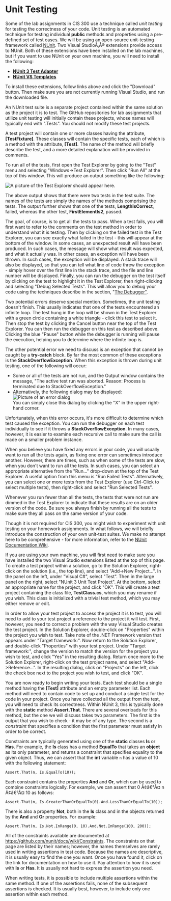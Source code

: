 # Unit Testing

Some of the lab assignments in CIS 300 use a technique called *unit
testing* for testing the correctness of your code. Unit testing is an
automated technique for testing individual **public** methods and
properties using a pre-defined set of test cases. We will be using an
open-source unit-testing framework called [NUnit](http://nunit.org/).
Two Visual StudioÃ‚Â® extensions provide access to NUnit. Both of these
extensions have been installed on the lab machines, but if you want to
use NUnit on your own machine, you will need to install the following:

  - [**NUnit 3 Test
    Adapter**](https://marketplace.visualstudio.com/items?itemName=NUnitDevelopers.NUnit3TestAdapter)
  - [**NUnit VS
    Templates**](https://marketplace.visualstudio.com/items?itemName=NUnitDevelopers.NUnitTemplatesforVisualStudio)

To install these extensions, follow links above and click the "Download"
button. Then make sure you are not currently running Visual Studio, and
run the downloaded file.

An NUnit test suite is a separate project contained within the same
solution as the project it is to test. The GitHub repositories for lab
assignments that utilize unit testing will initially contain these
projects, whose names will typically end with ".Tests". You should not
modify these test projects.

A test project will contain one or more classes having the attribute,
**\[TestFixture\]**. These classes will contain the specific tests, each
of which is a method with the attribute, **\[Test\]**. The name of the
method will briefly describe the test, and a more detailed explanation
will be provided in comments.

To run all of the tests, first open the Test Explorer by going to the
"Test" menu and selecting "Windows-\>Test Explorer". Then click "Run
All" at the top of this window. This will produce an output something
like the following:

![A picture of the Test Explorer should appear here.](test-explorer.jpg)

The above output shows that there were two tests in the test suite. The
names of the tests are simply the names of the methods comprising the
tests. The output further shows that one of the tests,
**LengthIsCorrect**, failed, whereas the other test,
**FirstElementIs2**, passed.

The goal, of course, is to get all the tests to pass. When a test fails,
you will first want to refer to the comments on the test method in order
to understand what it is testing. Then by clicking on the failed test in
the Test Explorer, you can see exactly what failed in the test - this
will appear at the bottom of the window. In some cases, an unexpected
result will have been produced. In such cases, the message will show
what result was expected, and what it actually was. In other cases, an
exception will have been thrown. In such cases, the exception will be
displayed. A stack trace will also be displayed, so that you can tell
what line of code threw the exception - simply hover over the first line
in the stack trace, and the file and line number will be displayed.
Finally, you can run the debugger on the test itself by clicking on the
test to highlight it in the Test Explorer, then right-clicking and
selecting "Debug Selected Tests". This will allow you to debug your code
using the techniques describe in the section, "[The
Debugger"](/~rhowell/DataStructures/redirect/debugger).

Two potential errors deserve special mention. Sometimes, the unit
testing doesn't finish. This usually indicates that one of the tests
encountered an infinite loop. The test hung in the loop will be shown in
the Test Explorer with a green circle containing a white triangle -
click this test to select it. Then stop the test by clicking the Cancel
button near the top of the Test Explorer. You can then run the debugger
on this test as described above. Clicking the blue "Pause" button while
the debugger is running will pause the execution, helping you to
determine where the infinite loop is.

The other potential error we need to discuss is an exception that cannot
be caught by a **try-catch** block. By far the most common of these
exceptions is the **StackOverflowException**. When this exception is
thrown during unit testing, one of the following will occur:

  - Some or all of the tests are not run, and the Output window contains
    the message, "The active test run was aborted. Reason: Process is
    terminated due to StackOverflowException."
  - Alternatively, the following dialog may be displayed:  
    ![Picture of an error
    dialog](testhost.x86-has-stopped-working.JPG)  
    You can simply close this dialog by clicking the "X" in the upper
    right-hand corner.

Unfortunately, when this error occurs, it's more difficult to determine
which test caused the exception. You can run the debugger on each test
individually to see if it throws a **StackOverflowException**. In many
cases, however, it is easier to examine each recursive call to make sure
the call is made on a smaller problem instance.

When you believe you have fixed any errors in your code, you will
usually want to run all the tests again, as fixing one error can
sometimes introduce another. However, there are times, such as when some
of the tests are slow, when you don't want to run all the tests. In such
cases, you can select an appropriate alternative from the "Run..."
drop-down at the top of the Test Explorer. A useful option from this
menu is "Run Failed Tests". Alternatively, you can select one or more
tests from the Test Explorer (use Ctrl-Click to select multiple tests),
then right-click and select "Run Selected Tests".

Whenever you run fewer than all the tests, the tests that were not run
are dimmed in the Test Explorer to indicate that these results are on an
older version of the code. Be sure you always finish by running all the
tests to make sure they all pass on the same version of your code.

Though it is not required for CIS 300, you might wish to experiment with
unit testing on your homework assignments. In what follows, we will
briefly introduce the construction of your own unit-test suites. We make
no attempt here to be comprehensive - for more information, refer to the
[NUnit Documentation Wiki](https://github.com/nunit/docs/wiki).

If you are using your own machine, you will first need to make sure you
have installed the two Visual Studio extensions listed at the top of
this page. To create a test project within a solution, go to the
Solution Explorer, right-click on the solution (i.e., the top line), and
select "Add-\>New Project...". In the panel on the left, under "Visual
C\#", select "Test". Then in the large panel on the right, select "NUnit
3 Unit Test Project". At the bottom, select an appropriate name for the
project, and click "OK". This will create a test project containing the
class file, **TestClass.cs**, which you may rename if you wish. This
class is initialized with a trivial test method, which you may either
remove or edit.

In order to allow your test project to access the project it is to test,
you will need to add to your test project a reference to the project it
will test. First, however, you need to correct a problem with the way
Visual Studio creates the test project. In the Solution Explorer,
double-click on "Properties" within the project you wish to test. Take
note of the .NET Framework version that appears under "Target
framework:". Now return to the Solution Explorer, and double-click
"Properties" with your test project. Under "Target framework:", change
the version to match the version for the project you wish to test, and
click "Yes" in the resulting dialog. Return once more to the Solution
Explorer, right-click on the test project name, and select
"Add-\>Reference...". In the resulting dialog, click on "Projects" on
the left, click the check box next to the project you wish to test, and
click "OK".

You are now ready to begin writing your tests. Each test should be a
single method having the **\[Test\]** attribute and an empty parameter
list. Each method will need to contain code to set up and conduct a
single test for the code in your project. Once you have collected all
the output from the test, you will need to check its correctness. Within
NUnit 3, this is typically done with the **static** method
**Assert.That**. There are several overloads for this method, but the
one we will discuss takes two parameters. The first is the output that
you wish to check - it may be of any type. The second is a *constraint*
that specifies a condition that the first parameter must satisfy in
order to be correct.

Constraints are typically generated using one of the **static** classes
**Is** or **Has**. For example, the **Is** class has a method
**EqualTo** that takes an **object** as its only parameter, and returns
a constraint that specifies equality to the given object. Thus, we can
assert that the **int** variable `n` has a value of 10 with the
following statement:

    Assert.That(n, Is.EqualTo(10));

Each constraint contains the properties **And** and **Or**, which can be
used to combine constraints logically. For example, we can assert that 0
Ã¢â€°Â¤ n Ã¢â€°Â¤ 10 as follows:

    Assert.That(n, Is.GreaterThanOrEqualTo(0).And.LessThanOrEqualTo(10));

There is also a property **Not**, both in the **Is** class and in the
objects returned by the **And** and **Or** properties. For example:

    Assert.That(n, Is.Not.InRange(0, 10).And.Not.InRange(100, 200));

All of the constraints available are documented at
<https://github.com/nunit/docs/wiki/Constraints>. The constraints on
that page are listed by their names; however, the names themselves are
rarely used in writing assertions in test code. Because the names are
descriptive, it is usually easy to find the one you want. Once you have
found it, click on the link for documentation on how to use it. Pay
attention to how it is used with **Is** or **Has**. It is usually not
hard to express the assertion you need.

When writing tests, it is possible to include multiple assertions within
the same method. If one of the assertions fails, none of the subsequent
assertions is checked. It is usually best, however, to include only one
assertion within each method.
